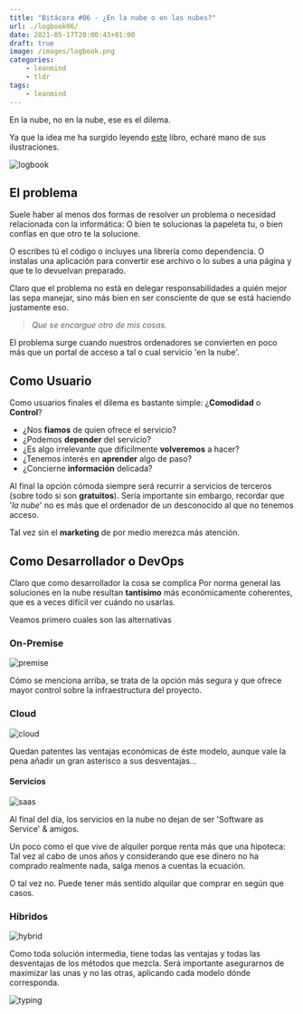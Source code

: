 ```yaml
---
title: "Bitácora #06 - ¿En la nube o en las nubes?"
url: ./logbook06/
date: 2021-05-17T20:00:43+01:00
draft: true
image: /images/logbook.png
categories:
    - leanmind
    - tldr
tags:
    - leanmind
---
```


En la nube, no en la nube, ese es el dilema.

<!--more-->

Ya que la idea me ha surgido leyendo [este](https://www.autentia.com/libro/devops-la-guia-completa/) libro, echaré mano de sus ilustraciones.

![logbook](../../../images/ship.gif)

## El problema

Suele haber al menos dos formas de resolver un problema o necesidad relacionada con la informática: O bien te solucionas la papeleta tu, o bien confías en que otro te la solucione.

O escribes tú el código o incluyes una librería como dependencia.
O instalas una aplicación para convertir ese archivo o lo subes a una página y que te lo devuelvan preparado.

Claro que el problema no está en delegar responsabilidades a quién mejor las sepa manejar, sino más bien en ser consciente de que se está haciendo justamente eso.

> _Que se encargue otro de mis cosas._

El problema surge cuando nuestros ordenadores se convierten en poco más que un portal de acceso a tal o cual servicio 'en la nube'.

## Como Usuario

Como usuarios finales el dilema es bastante simple: ¿**Comodidad** o **Control**?

-   ¿Nos **fiamos** de quien ofrece el servicio?
-   ¿Podemos **depender** del servicio?
-   ¿Es algo irrelevante que difícilmente **volveremos** a hacer?
-   ¿Tenemos interés en **aprender** algo de paso?
-   ¿Concierne **información** delicada?

Al final la opción cómoda siempre será recurrir a servicios de terceros (sobre todo si son **gratuitos**).
Sería importante sin embargo, recordar que '_la nube_' no es más que el ordenador de un desconocido al que no tenemos acceso.

Tal vez sin el **marketing** de por medio merezca más atención.

## Como Desarrollador o DevOps

Claro que como desarrollador la cosa se complica
Por norma general las soluciones en la nube resultan **tantísimo** más económicamente coherentes, que es a veces difícil ver cuándo no usarlas.

Veamos primero cuales son las alternativas

### On-Premise

![premise](../../../images/on-premise.png)

Cómo se menciona arriba, se trata de la opción más segura y que ofrece mayor control sobre la infraestructura del proyecto.

### Cloud

![cloud](../../../images/cloud.png)

Quedan patentes las ventajas económicas de éste modelo, aunque vale la pena añadir un gran asterisco a sus desventajas...

#### Servicios

![saas](../../../images/saas.png)

Al final del día, los servicios en la nube no dejan de ser 'Software as Service' & amigos.

Un poco como el que vive de alquiler porque renta más que una hipoteca: Tal vez al cabo de unos años y considerando que ese dinero no ha comprado realmente nada, salga menos a cuentas la ecuación.

O tal vez no. Puede tener más sentido alquilar que comprar en según que casos.

### Híbridos

![hybrid](../../../images/hybrid.png)

Como toda solución intermedia, tiene todas las ventajas y todas las desventajas de los métodos que mezcla.
Será importante asegurarnos de maximizar las unas y no las otras, aplicando cada modelo dónde corresponda.

![typing](../../../images/typing.gif)
